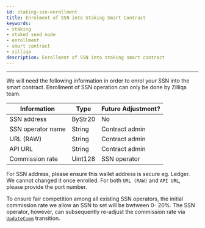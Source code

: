 ```yaml
---
id: staking-ssn-enrollment
title: Enrolment of SSN into Staking Smart Contract
keywords: 
- staking
- staked seed node
- enrollment
- smart contract
- zilliqa
description: Enrollment of SSN into staking smart contract
---
```

---

We will need the following information in order to enrol your SSN into the smart contract. Enrollment of SSN operation can only be done by Zilliqa team.

| Information           | Type      | Future Adjustment?    |
|---------------------- | --------- | --------------------- |
| SSN address           | ByStr20   | No                    |
| SSN operator name     | String    | Contract admin        |
| URL (RAW)             | String    | Contract admin        |
| API URL               | String    | Contract admin        |
| Commission rate       | Uint128   | SSN operator          |

For SSN address, please ensure this wallet address is secure eg. Ledger. We cannot changed it once enrolled. 
For both `URL (RAW)` and `API URL`, please provide the port number.

To ensure fair competition among all existing SSN operators, the initial commission rate we allow an SSN to set will be bwtween 0- 20%. The SSN operator, however, can subsequently re-adjust the commission rate via [`UpdateComm`](staking-commission-management#update-commission-rate) transition.